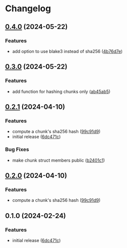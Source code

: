 # Changelog

## [0.4.0](https://github.com/joshtenorio/fs-chunker/compare/v0.3.0...v0.4.0) (2024-05-22)


### Features

* add option to use blake3 instead of sha256 ([4b76d7e](https://github.com/joshtenorio/fs-chunker/commit/4b76d7e929ccc30fac6eee4eb4f198d714e259ce))

## [0.3.0](https://github.com/joshtenorio/fs-chunker/compare/v0.2.1...v0.3.0) (2024-05-22)


### Features

* add function for hashing chunks only ([ab45ab5](https://github.com/joshtenorio/fs-chunker/commit/ab45ab5119d78368761098e6b8cba265e66ccc15))

## [0.2.1](https://github.com/joshtenorio/fs-chunker/compare/v0.2.0...v0.2.1) (2024-04-10)


### Features

* compute a chunk's sha256 hash ([99c91d9](https://github.com/joshtenorio/fs-chunker/commit/99c91d93c2be999e7898e5493b845871e0f56731))
* initial release ([6dc471c](https://github.com/joshtenorio/fs-chunker/commit/6dc471c69192d1acf37dac53bc0bf40ed85bd248))


### Bug Fixes

* make chunk struct members public ([b2401c1](https://github.com/joshtenorio/fs-chunker/commit/b2401c1410603f7e0193a2c18e535c3bedcdbc11))

## [0.2.0](https://github.com/joshtenorio/fs-chunker/compare/v0.1.0...v0.2.0) (2024-04-10)


### Features

* compute a chunk's sha256 hash ([99c91d9](https://github.com/joshtenorio/fs-chunker/commit/99c91d93c2be999e7898e5493b845871e0f56731))

## 0.1.0 (2024-02-24)


### Features

* initial release ([6dc471c](https://github.com/joshtenorio/fs-chunker/commit/6dc471c69192d1acf37dac53bc0bf40ed85bd248))
